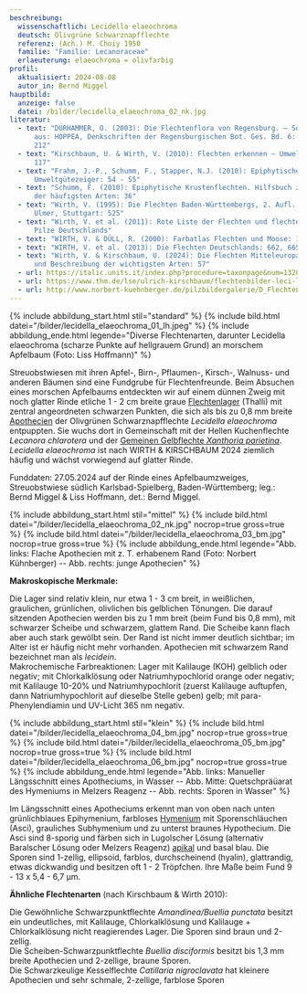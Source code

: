 ```yaml
---
beschreibung:
  wissenschaftlich: Lecidella elaeochroma
  deutsch: Olivgrüne Schwarznapfflechte
  referenz: (Ach.) M. Choiy 1950
  familie: "Familie: Lecanoraceae"
  erlaeuterung: elaeochroma = olivfarbig
profil:
  aktualisiert: 2024-08-08
  autor_in: Bernd Miggel
hauptbild:
  anzeige: false
  datei: /bilder/lecidella_elaeochroma_02_nk.jpg
literatur:
  - text: "DÜRHAMMER, O. (2003): Die Flechtenflora von Regensburg. – Sonderdruck
      aus: HOPPEA, Denkschriften der Regensburgischen Bot. Ges. Bd. 6: 211 -
      212"
  - text: "Kirschbaum, U. & Wirth, V. (2010): Flechten erkennen – Umwelt bewerten:
      117"
  - text: "Frahm, J.-P., Schumm, F., Stapper, N.J. (2010): Epiphytische Flechten als
      Umweltgütezeiger: 54 - 55"
  - text: "Schumm, F. (2010): Epiphytische Krustenflechten. Hilfsbuch zum Bestimmen
      der häufigsten Arten: 36"
  - text: "Wirth, V. (1995): Die Flechten Baden-Württembergs, 2. Aufl., 1006 S.;
      Ulmer, Stuttgart: 525"
  - text: "Wirth, V. et al. (2011): Rote Liste der Flechten und flechtenbewohnende
      Pilze Deutschlands"
  - text: "WIRTH, V. & DÜLL, R. (2000): Farbatlas Flechten und Moose: 158"
  - text: "WIRTH, V. et al. (2013): Die Flechten Deutschlands: 662, 665"
  - text: "Wirth, V. & Kirschbaum, U. (2024): Die Flechten Mitteleuropas. Bestimmung
      und Beschreibung der wichtigsten Arten: 57"
  - url: https://italic.units.it/index.php?procedure=taxonpage&num=1320
  - url: https://www.thm.de/lse/ulrich-kirschbaum/flechtenbilder-leci-lo
  - url: http://www.norbert-kuehnberger.de/pilzbildergalerie/D_Flechten-Lichenes_-_226_Arten/pilzbilder-lecidella_elaeochroma_6jpg-stopp.htm
---
```

{% include abbildung_start.html stil="standard" %}
{% include bild.html datei="/bilder/lecidella_elaeochroma_01_lh.jpeg" %}
{% include abbildung_ende.html legende="Diverse Flechtenarten, darunter Lecidella elaeochroma (scharze Punkte auf hellgrauem Grund) an morschem Apfelbaum (Foto: Liss Hoffmann)" %}

Streuobstwiesen mit ihren Apfel-, Birn-, Pflaumen-, Kirsch-, Walnuss- und anderen Bäumen sind eine Fundgrube für Flechtenfreunde. Beim Absuchen eines morschen Apfelbaums entdeckten wir auf einem dünnen Zweig mit noch glatter Rinde etliche 1 - 2 cm breite graue [Flechtenlager](Lager "Glossar") (Thalli) mit zentral angeordneten schwarzen Punkten, die sich als bis zu 0,8 mm breite [Apothecien](Apothecien "Glossar") der Olivgrünen Schwarznapfflechte *Lecidella elaeochroma* entpuppten. Sie wuchs dort in Gemeinschaft mit der Hellen Kuchenflechte *Lecanora chlarotera* und der [Gemeinen Gelbflechte *Xanthoria parietina*](/pilze/xanthoria-parietina). *Lecidella elaeochroma* ist nach WIRTH & KIRSCHBAUM 2024 ziemlich häufig und wächst vorwiegend auf glatter Rinde.

Funddaten: 27.05.2024 auf der Rinde eines Apfelbaumzweiges, Streuobstwiese südlich Karlsbad-Spielberg, Baden-Württemberg; leg.: Bernd Miggel & Liss Hoffmann, det.: Bernd Miggel.

{% include abbildung_start.html stil="mittel" %}
{% include bild.html datei="/bilder/lecidella_elaeochroma_02_nk.jpg" nocrop=true gross=true %}
{% include bild.html datei="/bilder/lecidella_elaeochroma_03_bm.jpg" nocrop=true gross=true %}
{% include abbildung_ende.html legende="Abb. links: Flache Apothecien mit z. T. erhabenem Rand (Foto: Norbert Kühnberger) -- Abb. rechts: junge Apothecien" %}

**Makroskopische Merkmale:**

Die Lager sind relativ klein, nur etwa 1 - 3 cm breit, in weißlichen, graulichen, grünlichen, olivlichen bis gelblichen Tönungen. Die darauf sitzenden Apothecien werden bis zu 1 mm breit (beim Fund bis 0,8 mm), mit schwarzer Scheibe und schwarzem, glattem Rand. Die Scheibe kann flach aber auch stark gewölbt sein. Der Rand ist nicht immer deutlich sichtbar; im Alter ist er häufig nicht mehr vorhanden. Apothecien mit schwarzem Rand bezeichnet man als *lecidein*.\
Makrochemische Farbreaktionen: Lager mit Kalilauge (KOH) gelblich oder negativ; mit Chlorkalklösung oder Natriumhypochlorid orange oder negativ; mit Kalilauge 10-20% und Natriumhypochlorit (zuerst Kalilauge auftupfen, dann Natriumhypochlorit auf dieselbe Stelle geben) gelb; mit para-Phenylendiamin und UV-Licht 365 nm negativ.

{% include abbildung_start.html stil="klein" %}
{% include bild.html datei="/bilder/lecidella_elaeochroma_04_bm.jpg" nocrop=true gross=true %}
{% include bild.html datei="/bilder/lecidella_elaeochroma_05_bm.jpg" nocrop=true gross=true %}
{% include bild.html datei="/bilder/lecidella_elaeochroma_06_bm.jpg" nocrop=true gross=true %}
{% include abbildung_ende.html legende="Abb. links: Manueller Längsschnitt eines Apotheciums, in Wasser -- Abb. Mitte: Quetschpräüarat des Hymeniums in Melzers Reagenz -- Abb. rechts: Sporen in Wasser" %}

Im Längsschnitt eines Apotheciums erkennt man von oben nach unten grünlichblaues Epihymenium, farbloses [Hymenium](Hymenium "Glossar") mit Sporenschläuchen (Asci), grauliches Subhymenium und zu unterst braunes Hypothecium. Die Asci sind 8-sporig und färben sich in Lugolscher Lösung (alternativ Baralscher Lösung oder Melzers Reagenz) [apikal](apikal "Glossar") und basal blau. Die Sporen sind 1-zellig, ellipsoid, farblos, durchscheinend (hyalin), glattrandig, etwas dickwandig und besitzen oft 1 - 2 Tröpfchen. Ihre Maße beim Fund 9 - 13 x 5,4 - 6,7 µm.

**Ähnliche Flechtenarten** (nach Kirschbaum & Wirth 2010):

Die Gewöhnliche Schwarzpunktflechte *Amandinea/Buellia punctata* besitzt ein undeutliches, mit Kalilauge, Chlorkalklösung und Kalilauge + Chlorkalklösung nicht reagierendes Lager. Die Sporen sind braun und 2-zellig.\
Die Scheiben-Schwarzpunktflechte *Buellia disciformis* besitzt bis 1,3 mm breite Apothecien und 2-zellige, braune Sporen.\
Die Schwarzkeulige Kesselflechte *Catillaria nigroclavata* hat kleinere Apothecien und sehr schmale, 2-zellige, farblose Sporen